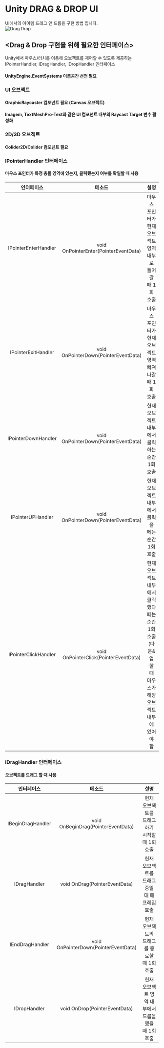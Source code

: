 # Unity DRAG & DROP UI
UI에서의 아이템 드래그 앤 드롭을 구현 방법 입니다.<br>
![Drag Drop](https://github.com/BankBoy22/UnityPractice/assets/48702307/9f2866cb-566d-4a84-9a37-f466f0003ea4)
## <Drag & Drop 구현을 위해 필요한 인터페이스>
Unity에서 마우스/터치를 이용해 오브젝트를 제어할 수 있도록 제공하는 IPointerHandler, IDragHandler, IDropHandler 인터페이스
#### UnityEngine.EventSystems 이름공간 선언 필요
### UI 오브젝트
#### GraphicRaycaster 컴포넌트 필요 (Canvas 오브젝트)
#### Imagem, TextMeshPro-Text와 같은 UI 컴포넌트 내부의 Raycast Target 변수 활성화
### 2D/3D 오브젝트
#### Colider2D/Colider 컴포넌트 필요
### IPointerHandler 인터페이스
#### 마우스 포인터가 특정 충돌 영역에 있는지, 클릭했는지 여부를 확일할 때 사용
|인터페이스|메소드|설명|
|:---:|:---:|:---:|
|IPointerEnterHandler|void OnPointerEnter(PointerEventData)|마우스 포인터가 현재 오브젝트 영역 내부로 들어갈 때 1회 호출|
|IPointerExitHandler|void OnPointerDown(PointerEventData)|마우스 포인터가 현재 오브젝트 영역 빠져나갈 때 1회 호출|
|IPointerDownHandler|void OnPointerDown(PointerEventData)|현재 오브젝트 내부에서 클릭하는 순간 1회 호출|
|IPointerUPHandler|void OnPointerDown(PointerEventData)|현재 오브젝트 내부에서 클릭을 떼는 순간 1회 호출|
|IPointerClickHandler|void OnPointerClick(PointerEventData)|현재 오브젝트 내부에서 클릭했다 떼는 순간 1회 호출(다운&업 할 때 마우스가 해당 오브젝트 내부에 있어야 함|
### IDragHandler 인터페이스
#### 오브젝트를 드래그 할 때 사용
|인터페이스|메소드|설명|
|:---:|:---:|:---:|
|IBeginDragHandler|void OnBeginDrag(PointerEventData)|현재 오브젝트를 드래그하기 시작할 때 1회 호출|
|IDragHandler|void OnDrag(PointerEventData)|현재 오브젝트를 드래그 중일 대 매 프레임 호출|
|IEndDragHandler|void OnPointerDown(PointerEventData)|현재 오브젝트의 드래그를 종료할 때 1회 호출|
|IDropHandler|void OnDrop(PointerEventData)|현재 오브젝트 영역 내부에서 드롭을 했을 때 1회 호출|



